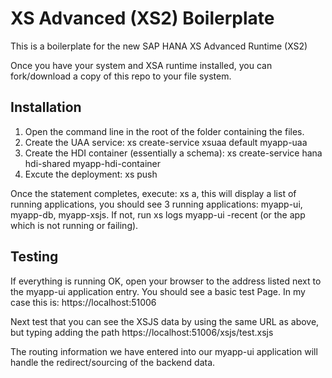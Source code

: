 # XS Advanced (XS2) Boilerplate 
This is a boilerplate for the new SAP HANA XS Advanced Runtime (XS2)

Once you have your system and XSA runtime installed, you can fork/download a copy of this repo to your file system.



## Installation

1. Open the command line in the root of the folder containing the files.
2. Create the UAA service: xs create-service xsuaa default myapp-uaa
3. Create the HDI container (essentially a schema): xs create-service hana hdi-shared myapp-hdi-container
4. Excute the deployment: xs push

Once the statement completes, execute: xs a, this will display a list of running applications, you should see 3 running applications: myapp-ui, myapp-db, myapp-xsjs. If not, run xs logs myapp-ui -recent (or the app which is not running or failing).

## Testing

If everything is running OK, open your browser to the address listed next to the myapp-ui application entry. You should see a basic test Page. In my case this is: https://localhost:51006

Next test that you can see the XSJS data by using the same URL as above, but typing adding the path https://localhost:51006/xsjs/test.xsjs

The routing information we have entered into our myapp-ui application will handle the redirect/sourcing of the backend data.


